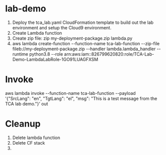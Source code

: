 # lab-demo

1. Deploy the tca_lab.yaml CloudFormation template to build out the lab environment and setup the Cloud9 environment.
2. Create Lambda function
3. Create zip file: zip my-deployment-package.zip lambda.py
4. aws lambda create-function --function-name tca-lab-function --zip-file fileb://my-deployment-package.zip --handler lambda.lambda_handler --runtime python3.8 --role arn:aws:iam::826799620820:role/TCA-Lab-Demo-LambdaLabRole-1GO91LUAGFXSM

# Invoke

aws lambda invoke --function-name tca-lab-function --payload '{"SrcLang": "en", "TgtLang": "el", "msg": "This is a test message from the TCA lab demo."}' out

# Cleanup

1. Delete lambda function
2. Delete CF stack
3.

